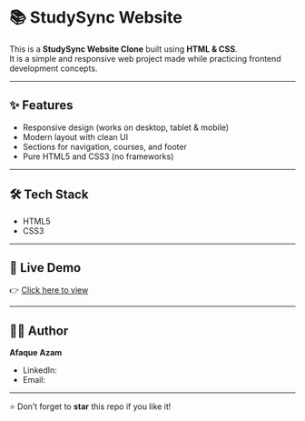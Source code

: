 # 📚 StudySync Website

This is a **StudySync Website Clone** built using **HTML & CSS**.  
It is a simple and responsive web project made while practicing frontend development concepts.  

---

## ✨ Features
- Responsive design (works on desktop, tablet & mobile)
- Modern layout with clean UI
- Sections for navigation, courses, and footer
- Pure HTML5 and CSS3 (no frameworks)

---

## 🛠️ Tech Stack
- HTML5  
- CSS3

---

## 🚀 Live Demo
👉 [Click here to view](https://study-sync-clone-xi.vercel.app/)  


---

## 👨‍💻 Author
**Afaque Azam**  
- LinkedIn:
- Email:  

---

⭐ Don’t forget to **star** this repo if you like it!
